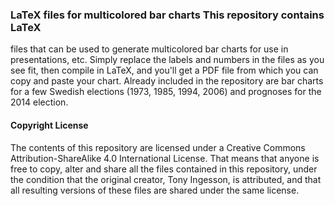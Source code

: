 ### LaTeX files for multicolored bar charts This repository contains LaTeX
files that can be used to generate multicolored bar charts for use in
presentations, etc. Simply replace the labels and numbers in the files as you
see fit, then compile in LaTeX, and you'll get a PDF file from which you can
copy and paste your chart. Already included in the repository are bar charts
for a few Swedish elections (1973, 1985, 1994, 2006) and prognoses for the 2014
election. 

#### Copyright License 
The contents of this repository are licensed under a Creative Commons
Attribution-ShareAlike 4.0 International License. That means that anyone is
free to copy, alter and share all the files contained in this repository, under
the condition that the original creator, Tony Ingesson, is attributed, and that
all resulting versions of these files are shared under the same license.
